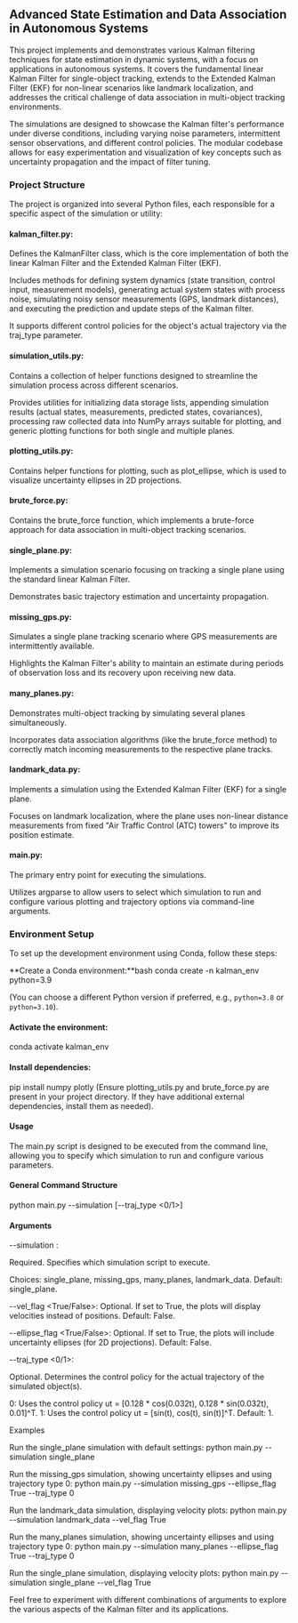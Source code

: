 
## Advanced State Estimation and Data Association in Autonomous Systems

This project implements and demonstrates various Kalman filtering techniques for state estimation in dynamic systems, with a focus on applications in autonomous systems. It covers the fundamental linear Kalman Filter for single-object tracking, extends to the Extended Kalman Filter (EKF) for non-linear scenarios like landmark localization, and addresses the critical challenge of data association in multi-object tracking environments.

The simulations are designed to showcase the Kalman filter's performance under diverse conditions, including varying noise parameters, intermittent sensor observations, and different control policies. The modular codebase allows for easy experimentation and visualization of key concepts such as uncertainty propagation and the impact of filter tuning.

### Project Structure
The project is organized into several Python files, each responsible for a specific aspect of the simulation or utility:

#### kalman_filter.py:

Defines the KalmanFilter class, which is the core implementation of both the linear Kalman Filter and the Extended Kalman Filter (EKF).

Includes methods for defining system dynamics (state transition, control input, measurement models), generating actual system states with process noise, simulating noisy sensor measurements (GPS, landmark distances), and executing the prediction and update steps of the Kalman filter.

It supports different control policies for the object's actual trajectory via the traj_type parameter.

#### simulation_utils.py:

Contains a collection of helper functions designed to streamline the simulation process across different scenarios.

Provides utilities for initializing data storage lists, appending simulation results (actual states, measurements, predicted states, covariances), processing raw collected data into NumPy arrays suitable for plotting, and generic plotting functions for both single and multiple planes.

#### plotting_utils.py:

Contains helper functions for plotting, such as plot_ellipse, which is used to visualize uncertainty ellipses in 2D projections.

#### brute_force.py:

Contains the brute_force function, which implements a brute-force approach for data association in multi-object tracking scenarios.

#### single_plane.py:

Implements a simulation scenario focusing on tracking a single plane using the standard linear Kalman Filter.

Demonstrates basic trajectory estimation and uncertainty propagation.

#### missing_gps.py:

Simulates a single plane tracking scenario where GPS measurements are intermittently available.

Highlights the Kalman Filter's ability to maintain an estimate during periods of observation loss and its recovery upon receiving new data.

#### many_planes.py:

Demonstrates multi-object tracking by simulating several planes simultaneously.

Incorporates data association algorithms (like the brute_force method) to correctly match incoming measurements to the respective plane tracks.

#### landmark_data.py:

Implements a simulation using the Extended Kalman Filter (EKF) for a single plane.

Focuses on landmark localization, where the plane uses non-linear distance measurements from fixed "Air Traffic Control (ATC) towers" to improve its position estimate.

#### main.py:

The primary entry point for executing the simulations.

Utilizes argparse to allow users to select which simulation to run and configure various plotting and trajectory options via command-line arguments.

### Environment Setup
To set up the development environment using Conda, follow these steps:

**Create a Conda environment:**bash
conda create -n kalman_env python=3.9

(You can choose a different Python version if preferred, e.g., `python=3.8` or `python=3.10`).

#### Activate the environment:

conda activate kalman_env

#### Install dependencies:

pip install numpy plotly
(Ensure plotting_utils.py and brute_force.py are present in your project directory. If they have additional external dependencies, install them as needed).

#### Usage
The main.py script is designed to be executed from the command line, allowing you to specify which simulation to run and configure various parameters.

#### General Command Structure

python main.py --simulation <name>[--traj_type <0/1>]

#### Arguments

--simulation <name>:

Required. Specifies which simulation script to execute.

Choices: single_plane, missing_gps, many_planes, landmark_data.
Default: single_plane.

--vel_flag <True/False>:
Optional. If set to True, the plots will display velocities instead of positions.
Default: False.

--ellipse_flag <True/False>:
Optional. If set to True, the plots will include uncertainty ellipses (for 2D projections).
Default: False.

--traj_type <0/1>:

Optional. Determines the control policy for the actual trajectory of the simulated object(s).

0: Uses the control policy ut = [0.128 * cos(0.032t), 0.128 * sin(0.032t), 0.01]^T.
1: Uses the control policy ut = [sin(t), cos(t), sin(t)]^T.
Default: 1.

Examples

Run the single_plane simulation with default settings:
    python main.py --simulation single_plane

Run the missing_gps simulation, showing uncertainty ellipses and using trajectory type 0:
    python main.py --simulation missing_gps --ellipse_flag True --traj_type 0

Run the landmark_data simulation, displaying velocity plots:
    python main.py --simulation landmark_data --vel_flag True

Run the many_planes simulation, showing uncertainty ellipses and using trajectory type 0:
    python main.py --simulation many_planes --ellipse_flag True --traj_type 0

Run the single_plane simulation, displaying velocity plots:
    python main.py --simulation single_plane --vel_flag True


Feel free to experiment with different combinations of arguments to explore the various aspects of the Kalman filter and its applications.